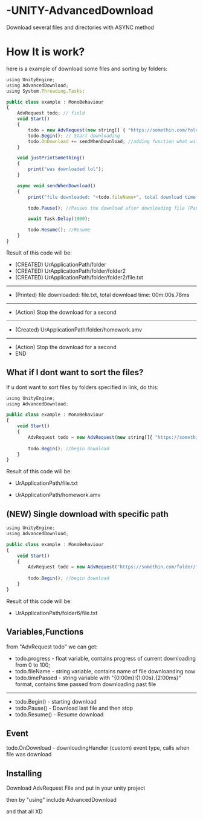 # -UNITY-AdvancedDownload
Download several files and directories with ASYNC method 
# How It is work?
here is a example of download some files and sorting by folders:

```javascript
using UnityEngine;
using AdvancedDownload;
using System.Threading.Tasks;

public class example : MonoBehaviour
{
    AdvRequest todo; // field
    void Start()
    {
        todo = new AdvRequest(new string[] { "https://somethin.com/folder/folder2/file.txt", "https://somethin.com/folder/homework.amv" }, "https://somethin.com/");
        todo.Begin(); // Start downloading
        todo.OnDownload += sendWhenDownload; //adding function what will be executed after download file (non async example: todo.OnDownload += justPrintSomeThing;)
    }

    void justPrintSomeThing()
    {
        print("was downloaded lol");
    }

    async void sendWhenDownload()
    {
        print("file downloaded: "+todo.fileName+", total download time: "+todo.timePassed);

        todo.Pause(); //Pauses the download after downloading file (Pause is no longer BETA yay!)

        await Task.Delay(1000);

        todo.Resume(); //Resume
    }
}

```
Result of this code will be:

- (CREATED) UrApplicationPath/folder
- (CREATED) UrApplicationPath/folder/folder2
- (CREATED) UrApplicationPath/folder/folder2/file.txt
--------
- (Printed) file downloaded: file.txt, total download time: 00m:00s.78ms
--------
- (Action) Stop the download for a second
--------
- (Created) UrApplicationPath/folder/homework.amv
--------
- (Action) Stop the download for a second
- END

## What if I dont want to sort the files?
If u dont want to sort files by folders specified in link, do this:

```javascript
using UnityEngine;
using AdvancedDownload;

public class example : MonoBehaviour
{
    void Start()
    {
        AdvRequest todo = new AdvRequest(new string[]{ "https://somethin.com/folder/folder2/file.txt", "https://somethin.com/folder/homework.amv" }); //removed second (root) argument
        
        todo.Begin(); //begin download
    }
}
```
Result of this code will be:

- UrApplicationPath/file.txt

- UrApplicationPath/homework.amv

## (NEW) Single download with specific path
```javascript
using UnityEngine;
using AdvancedDownload;

public class example : MonoBehaviour
{
    void Start()
    {
        AdvRequest todo = new AdvRequest("https://somethin.com/folder/folder2/file.txt",UrApplicationPath+"/folder6");
        
        todo.Begin(); //begin download
    }
}
```
Result of this code will be:

- UrApplicationPath/folder6/file.txt


## Variables,Functions
from "AdvRequest todo" we can get:
- todo.progress - float variable, contains progress of current downloading from 0 to 100;
- todo.fileName - string variable, contains name of file downloanding now
- todo.timePassed - string variable with "{0:00m}:{1:00s}.{2:00ms}" format, contains time passed from downloading past file
----------------
- todo.Begin() - starting download
- todo.Pause() - Download last file and then stop
- todo.Resume() - Resume download

## Event

todo.OnDownload - downloadingHandler (custom) event type, calls when file was download

## Installing
Download AdvRequest File and put in your unity project

then by "using" include AdvancedDownload

and that all XD
